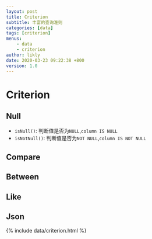 ```yaml
---
layout: post
title: Criterion
subtitle: 丰富的查询准则
categories: [data]
tags: [criterion]
menus:
    - data
    - criterion
author: likly
date: 2020-03-23 09:22:38 +800
version: 1.0
---
```


# Criterion

## Null

* `isNull()`: 判断值是否为`NULL`,`column IS NULL`
* `isNotNull()`: 判断值是否为`NOT NULL`,`column IS NOT NULL`

## Compare

## Between

## Like

## Json

{% include data/criterion.html %}